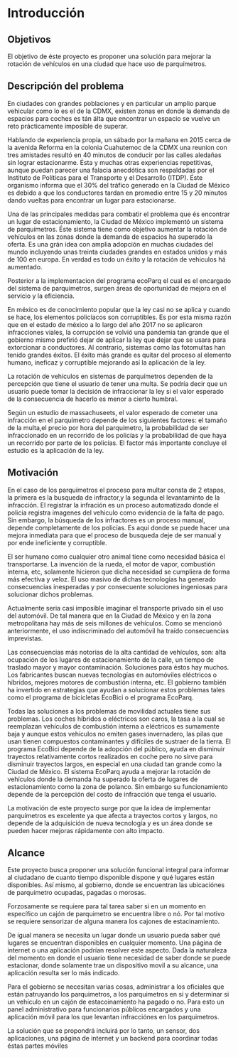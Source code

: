 # Introducción

## Objetivos

El objetivo de éste proyecto es proponer una solución para mejorar la rotación de vehículos en una ciudad que hace uso de parquímetros.

## Descripción del problema

En ciudades con grandes poblaciones y en particular un amplio parque vehicular como lo es el de la CDMX, existen zonas en donde la demanda de espacios para coches es tán álta que encontrar un espacio se vuelve un reto prácticamente imposible de superar.

Hablando de experiencia propia, un sábado por la mañana en 2015 cerca de la avenida Reforma en la colonia Cuahutemoc de la CDMX una reunion con tres amistades resultó en 40 minutos de conducir por las calles aledañas sin lograr estacionarme. Ésta y muchas otras experiencias repetitivas, aunque puedan parecer una falacia anecdótica son respaldadas por el Instituto de Políticas para el Transporte y el Desarrollo (ITDP). Éste organismo informa que el 30% del tráfico generado en la Ciudad de México es debido a que los conductores tardan en promedio entre 15 y 20 minutos dando vueltas para encontrar un lugar para estacionarse.

Una de las principales medidas para combatir el problema que és encontrar un lugar de estacionamiento, la Ciudad de México implementó un sistema de parquímetros. Éste sistema tiene como objetivo aumentar la rotación de vehículos en las zonas donde la demanda de espacios ha superado la oferta. Es una grán idea con amplia adopción en muchas ciudades del mundo incluyendo unas treinta ciudades grandes en estados unidos y más de 100 en europa. En verdad es todo un éxito y la rotación de vehiculos há aumentado.

Posterior a la implementacion del programa ecoParq el cual es el encargado del sistema de parquimetros, surgen áreas de oportunidad de mejora en el servicio y la eficiencia.

En méxico es de conocimiento popular que la ley casi no se aplica y cuando se hace, los elementos policíacos son corruptibles. Es por esta misma razón que en el estado de méxico a lo largo del año 2017 no se aplicaron infracciones viales, la corrupción se volvió una pandemia tan grande que el gobierno mismo prefirió dejar de aplicar la ley que dejar que se usara para extorcionar a conductores. Al contrario, sistemas como las fotomultas han tenido grandes éxitos. El éxito más grande es quitar del proceso al elemento humano, ineficaz y corruptible mejorando así la aplicación de la ley.

La rotación de vehículos en sistemas de parquímetros dependen de la percepción que tiene el usuario de tener una multa. Se podría decir que un usuario puede tomar la decisión de infraccionar la ley si el valor esperado de la consecuencia de hacerlo es menor a cierto humbral.

Según un estudio de massachuseets, el valor esperado de cometer una infracción en el parquímetro depende de los siguientes factores: el tamaño de la multa,el precio por hora del parquímetro, la probabilidad de ser infraccionado en un recorrido de los policías y la probabilidad de que haya un recorrido por parte de los policías. El factor más importante concluye el estudio es la aplicación de la ley.

## Motivación

En el caso de los parquímetros el proceso para multar consta de 2 etapas, la primera es la busqueda de infractor,y la segunda el levantaminto de la infracción. El registrar la infración es un proceso automatizado donde el policia registra imagenes del vehiculo como evidencia de la falta de pago. Sin embargo, la búsqueda de los infractores es un proceso manual, depende completamente de los policías. Es aqui donde se puede hacer una mejora inmediata para que el proceso de busqueda deje de ser manual y por ende ineficiente y corruptible.

El ser humano como cualquier otro animal tiene como necesidad básica el transportarse. La invención de la rueda, el motor de vapor, combustión interna, etc, solamente hicieron que dicha necesidad se cumpliera de forma más efectiva y veloz. El uso masivo de dichas tecnologías ha generado consecuencias inesperadas y por consecuente soluciones ingeniosas para solucionar dichos problemas.

Actualmente seria casi imposible imaginar el transporte privado sin el uso del automóvil. De tal manera que en la Ciudad de México y en la zona metropolitana hay más de seis millones de vehículos. Como se mencionó anteriormente, el uso indiscriminado del automóvil ha traído consecuencias imprevistas.

Las consecuencias más notorias de la alta cantidad de vehículos, son: alta ocupación de los lugares de estacionamiento de la calle, un tiempo de traslado mayor y mayor contaminación. Soluciones para éstos hay muchos. Los fabricantes buscan nuevas tecnologías en automóviles eléctricos o híbridos, mejores motores de combustión interna, etc. El gobierno también ha invertido en estrategias que ayudan a solucionar estos problemas tales como el programa de bicicletas EcoBici o el programa EcoParq.

Todas las soluciones a los problemas de movilidad actuales tiene sus problemas. Los coches híbridos o eléctricos son caros, la tasa a la cual se reemplazan vehículos de combustión interna a eléctricos es sumamente baja y aunque estos vehículos no emiten gases invernadero, las pilas que usan tienen compuestos contaminantes y difíciles de sustraer de la tierra. El programa EcoBici depende de la adopción del público, ayuda en disminuir trayectos relativamente cortos realizados en coche pero no sirve para disminuir trayectos largos, en especial en una ciudad tan grande como la Ciudad de México. El sistema EcoParq ayuda a mejorar la rotación de vehículos donde la demanda ha superado la oferta de lugares de estacionamiento como la zona de polanco. Sin embargo su funcionamiento depende de la percepción del costo de infracción que tenga el usuario.

La motivación de este proyecto surge por que la idea de implementar parquímetros es excelente ya que afecta a trayectos cortos y largos, no depende de la adquisición de nueva tecnología y es un área donde se pueden hacer mejoras rápidamente con alto impacto.

## Alcance

Este proyecto busca proponer una solución funcional integral para informar al ciudadano de cuanto tiempo disponible dispone y qué lugares están disponibles. Así mismo, al gobierno, donde se encuentran las ubicaciónes de parquimetro ocupadas, pagadas o morosas.

Forzosamente se requiere para tal tarea saber si en un momento en específico un cajón de parquimetro se encuentra libre o nó. Por tal motivo se requiere sensorizar de alguna manera los cajones de estacinamiento.

De igual manera se necesita un lugar donde un usuario pueda saber qué lugares se encuentran disponibles en cualquier momento. Una página de internet o una aplicación podrían resolver este aspecto. Dada la naturaleza del momento en donde el usuario tiene necesidad de saber donde se puede estacionar, donde solamente trae un dispositivo movil a su alcance, una aplicación resulta ser lo más indicado.

Para el gobierno se necesitan varias cosas, administrar a los oficiales que están patruyando los parquimetros, a los parquimetros en sí y determinar si un vehículo en un cajón de estacoinamiento ha pagado o no. Para esto un panel administrativo para funcionarios públicos encargados y una aplicación móvil para los que levantan infracciónes en los parquimetros.

La solución que se propondrá incluirá por lo tanto, un sensor, dos aplicaciones, una página de internet y un backend para coordinar todas éstas partes móviles
